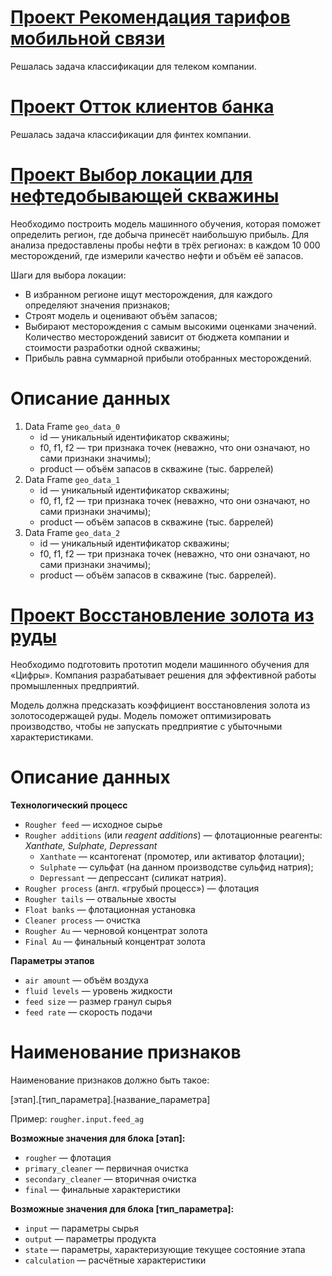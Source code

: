 # [Проект Рекомендация тарифов мобильной связи](/Project_tariffs/)

Решалась задача классификации для телеком компании.

# [Проект Отток клиентов банка](/Project_/)

Решалась задача классификации для финтех компании.

# [Проект Выбор локации для нефтедобывающей скважины](https://github.com/Ruzhaya/Data_science_projects/blob/main/project_3.ipynb)

Необходимо построить модель машинного обучения, которая поможет определить регион, где добыча принесёт наибольшую прибыль. Для анализа предоставлены пробы нефти в трёх регионах: в каждом 10 000 месторождений, где измерили качество нефти и объём её запасов.

Шаги для выбора локации:

* В избранном регионе ищут месторождения, для каждого определяют значения признаков;
* Строят модель и оценивают объём запасов;
* Выбирают месторождения с самым высокими оценками значений. Количество месторождений зависит от бюджета компании и стоимости разработки одной скважины;
* Прибыль равна суммарной прибыли отобранных месторождений.

# Описание данных

1. Data Frame `geo_data_0`
    * id — уникальный идентификатор скважины;
    * f0, f1, f2 — три признака точек (неважно, что они означают, но сами признаки значимы);
    * product — объём запасов в скважине (тыс. баррелей)
2. Data Frame `geo_data_1`
    * id — уникальный идентификатор скважины;
    * f0, f1, f2 — три признака точек (неважно, что они означают, но сами признаки значимы);
    * product — объём запасов в скважине (тыс. баррелей)
3. Data Frame `geo_data_2`
    * id — уникальный идентификатор скважины;
    * f0, f1, f2 — три признака точек (неважно, что они означают, но сами признаки значимы);
    * product — объём запасов в скважине (тыс. баррелей).

# [Проект Восстановление золота из руды](https://github.com/Ruzhaya/Data_science_projects/blob/main/project_ver3.ipynb)

Необходимо подготовить прототип модели машинного обучения для «Цифры». Компания разрабатывает решения для эффективной работы промышленных предприятий.

Модель должна предсказать коэффициент восстановления золота из золотосодержащей руды. Модель поможет оптимизировать производство, чтобы не запускать предприятие с убыточными характеристиками.

# Описание данных

**Технологический процесс**

* `Rougher feed` — исходное сырье
* `Rougher additions` (или *reagent additions*) — флотационные реагенты: *Xanthate, Sulphate, Depressant*
  * `Xanthate` — ксантогенат (промотер, или активатор флотации);
  * `Sulphate` — сульфат (на данном производстве сульфид натрия);
  * `Depressant` — депрессант (силикат натрия).
* `Rougher process` (англ. «грубый процесс») — флотация
* `Rougher tails` — отвальные хвосты
* `Float banks` — флотационная установка
* `Cleaner process` — очистка
* `Rougher Au` — черновой концентрат золота
* `Final Au` — финальный концентрат золота

**Параметры этапов**

* `air amount` — объём воздуха
* `fluid levels` — уровень жидкости
* `feed size` — размер гранул сырья
* `feed rate` — скорость подачи

# Наименование признаков

Наименование признаков должно быть такое:

[этап].[тип_параметра].[название_параметра]

Пример: `rougher.input.feed_ag`

**Возможные значения для блока [этап]:**

* `rougher` — флотация
* `primary_cleaner` — первичная очистка
* `secondary_cleaner` — вторичная очистка
* `final` — финальные характеристики

**Возможные значения для блока [тип_параметра]:**

* `input` — параметры сырья
* `output` — параметры продукта
* `state` — параметры, характеризующие текущее состояние этапа
* `calculation` — расчётные характеристики
